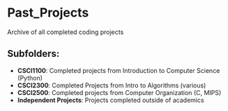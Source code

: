 # Past_Projects

Archive of all completed coding projects

## Subfolders:
 
- **CSCI1100**: Completed projects from Introduction to Computer Science (Python)
- **CSCI2300**: Completed Projects from Intro to Algorithms (various)
- **CSCI2500**: Completed projects from Computer Organization (C, MIPS)
- **Independent Projects**: Projects completed outside of academics
